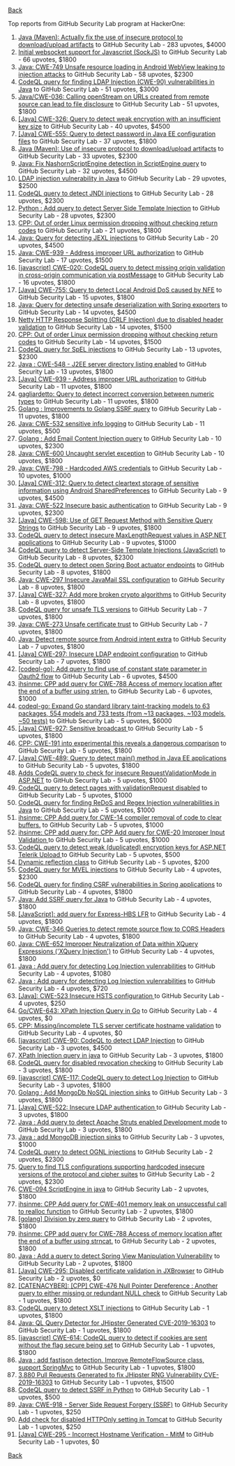 [Back](../README.md)

Top reports from GitHub Security Lab program at HackerOne:

1. [Java (Maven): Actually fix the use of insecure protocol to download/upload artifacts](https://hackerone.com/reports/807440) to GitHub Security Lab - 283 upvotes, $4000
2. [Initial websocket support for Javascript (SockJS)](https://hackerone.com/reports/854439) to GitHub Security Lab - 66 upvotes, $1800
3. [Java: CWE-749 Unsafe resource loading in Android WebView leaking to injection attacks](https://hackerone.com/reports/1011956) to GitHub Security Lab - 58 upvotes, $2300
4. [CodeQL query for finding LDAP Injection (CWE-90) vulnerabilities in Java](https://hackerone.com/reports/787113) to GitHub Security Lab - 51 upvotes, $3000
5. [Java/CWE-036: Calling openStream on URLs created from remote source can lead to file disclosure](https://hackerone.com/reports/844327) to GitHub Security Lab - 51 upvotes, $1800
6. [[Java] CWE-326: Query to detect weak encryption with an insufficient key size](https://hackerone.com/reports/1094343) to GitHub Security Lab - 40 upvotes, $4500
7. [[Java] CWE-555: Query to detect password in Java EE configuration files](https://hackerone.com/reports/1072078) to GitHub Security Lab - 37 upvotes, $1800
8. [Java (Maven): Use of insecure protocol to download/upload artifacts](https://hackerone.com/reports/767348) to GitHub Security Lab - 33 upvotes, $2300
9. [Java: Fix NashornScriptEngine detection in ScriptEngine query](https://hackerone.com/reports/1121575) to GitHub Security Lab - 32 upvotes, $4500
10. [LDAP injection vulnerability in Java](https://hackerone.com/reports/956295) to GitHub Security Lab - 29 upvotes, $2500
11. [CodeQL query to detect JNDI injections](https://hackerone.com/reports/892465) to GitHub Security Lab - 28 upvotes, $2300
12. [Python : Add query to detect Server Side Template Injection](https://hackerone.com/reports/944359) to GitHub Security Lab - 28 upvotes, $2300
13. [CPP: Out of order Linux permission dropping without checking return codes](https://hackerone.com/reports/845729) to GitHub Security Lab - 21 upvotes, $1800
14. [Java: Query for detecting JEXL injections](https://hackerone.com/reports/1118508) to GitHub Security Lab - 20 upvotes, $4500
15. [Java: CWE-939 - Address improper URL authorization](https://hackerone.com/reports/929288) to GitHub Security Lab - 17 upvotes, $1500
16. [[javascript] CWE-020: CodeQL query to detect missing origin validation in cross-origin communication via postMessage](https://hackerone.com/reports/920285) to GitHub Security Lab - 16 upvotes, $1800
17. [[Java] CWE-755: Query to detect Local Android DoS caused by NFE](https://hackerone.com/reports/1061211) to GitHub Security Lab - 15 upvotes, $1800
18. [Java: Query for detecting unsafe deserialization with Spring exporters](https://hackerone.com/reports/1135877) to GitHub Security Lab - 14 upvotes, $4500
19. [Netty HTTP Response Splitting (CRLF Injection) due to disabled header validation](https://hackerone.com/reports/761222) to GitHub Security Lab - 14 upvotes, $1500
20. [CPP: Out of order Linux permission dropping without checking return codes](https://hackerone.com/reports/852349) to GitHub Security Lab - 14 upvotes, $1500
21. [CodeQL query for SpEL injections](https://hackerone.com/reports/896298) to GitHub Security Lab - 13 upvotes, $2300
22. [Java : CWE-548 - J2EE server directory listing enabled](https://hackerone.com/reports/909374) to GitHub Security Lab - 13 upvotes, $1800
23. [[Java] CWE-939 - Address improper URL authorization](https://hackerone.com/reports/891268) to GitHub Security Lab - 11 upvotes, $1800
24. [gagliardetto: Query to detect incorrect conversion between numeric types](https://hackerone.com/reports/891265) to GitHub Security Lab - 11 upvotes, $1800
25. [Golang : Improvements to Golang SSRF query](https://hackerone.com/reports/956296) to GitHub Security Lab - 11 upvotes, $1800
26. [Java: CWE-532 sensitive info logging](https://hackerone.com/reports/886287) to GitHub Security Lab - 11 upvotes, $500
27. [Golang : Add Email Content Injection query](https://hackerone.com/reports/892466) to GitHub Security Lab - 10 upvotes, $2300
28. [Java: CWE-600 Uncaught servlet exception](https://hackerone.com/reports/1052793) to GitHub Security Lab - 10 upvotes, $1800
29. [Java: CWE-798 - Hardcoded AWS credentials](https://hackerone.com/reports/956967) to GitHub Security Lab - 10 upvotes, $1000
30. [[Java] CWE-312: Query to detect cleartext storage of sensitive information using Android SharedPreferences](https://hackerone.com/reports/1122661) to GitHub Security Lab - 9 upvotes, $4500
31. [Java: CWE-522 Insecure basic authentication](https://hackerone.com/reports/963815) to GitHub Security Lab - 9 upvotes, $2300
32. [[Java] CWE-598: Use of GET Request Method with Sensitive Query Strings](https://hackerone.com/reports/1122662) to GitHub Security Lab - 9 upvotes, $1800
33. [CodeQL query to detect insecure MaxLengthRequest values in ASP.NET applications](https://hackerone.com/reports/761220) to GitHub Security Lab - 9 upvotes, $1000
34. [CodeQL query to detect Server-Side Template Injections (JavaScript)](https://hackerone.com/reports/894872) to GitHub Security Lab - 8 upvotes, $2300
35. [CodeQL query to detect open Spring Boot actuator endpoints](https://hackerone.com/reports/891266) to GitHub Security Lab - 8 upvotes, $1800
36. [Java: CWE-297 Insecure JavaMail SSL configuration](https://hackerone.com/reports/896299) to GitHub Security Lab - 8 upvotes, $1800
37. [[Java] CWE-327: Add more broken crypto algorithms](https://hackerone.com/reports/1123360) to GitHub Security Lab - 8 upvotes, $1800
38. [CodeQL query for unsafe TLS versions](https://hackerone.com/reports/894871) to GitHub Security Lab - 7 upvotes, $1800
39. [Java: CWE-273 Unsafe certificate trust](https://hackerone.com/reports/917454) to GitHub Security Lab - 7 upvotes, $1800
40. [Java: Detect remote source from Android intent extra](https://hackerone.com/reports/1030295) to GitHub Security Lab - 7 upvotes, $1800
41. [[Java] CWE-297: Insecure LDAP endpoint configuration](https://hackerone.com/reports/1133572) to GitHub Security Lab - 7 upvotes, $1800
42. [[codeql-go]: Add query to find use of constant state parameter in Oauth2 flow](https://hackerone.com/reports/1121574) to GitHub Security Lab - 6 upvotes, $4500
43. [ihsinme: CPP add query for CWE-788 Access of memory location after the end of a buffer using strlen.](https://hackerone.com/reports/1122664) to GitHub Security Lab - 6 upvotes, $1000
44. [codeql-go: Expand Go standard library taint-tracking models to 63 packages, 554 models and 733 tests (from ~13 packages, ~103 models, ~50 tests)](https://hackerone.com/reports/1050707) to GitHub Security Lab - 5 upvotes, $6000
45. [[Java] CWE-927: Sensitive broadcast ](https://hackerone.com/reports/1026252) to GitHub Security Lab - 5 upvotes, $1800
46. [CPP: CWE-191 into experimental this reveals a dangerous comparison](https://hackerone.com/reports/1065401) to GitHub Security Lab - 5 upvotes, $1800
47. [[Java] CWE-489: Query to detect main() method in Java EE applications](https://hackerone.com/reports/1112433) to GitHub Security Lab - 5 upvotes, $1800
48. [Adds CodeQL query to check for insecure RequestValidationMode in ASP.NET](https://hackerone.com/reports/761218) to GitHub Security Lab - 5 upvotes, $1000
49. [CodeQL query to detect pages with validationRequest disabled](https://hackerone.com/reports/761219) to GitHub Security Lab - 5 upvotes, $1000
50. [CodeQL query for finding ReDoS and Regex Injection vulnerabilities in Java](https://hackerone.com/reports/801230) to GitHub Security Lab - 5 upvotes, $1000
51. [ihsinme: CPP Add query for CWE-14 compiler removal of code to clear buffers.](https://hackerone.com/reports/1087683) to GitHub Security Lab - 5 upvotes, $1000
52. [ihsinme: CPP add query for: CPP Add query for CWE-20 Improper Input Validation ](https://hackerone.com/reports/1128393) to GitHub Security Lab - 5 upvotes, $1000
53. [CodeQL query to detect weak (duplicated) encryption keys for ASP.NET Telerik Upload ](https://hackerone.com/reports/781880) to GitHub Security Lab - 5 upvotes, $500
54. [Dynamic reflection class](https://hackerone.com/reports/790876) to GitHub Security Lab - 5 upvotes, $200
55. [CodeQL query for MVEL injections](https://hackerone.com/reports/894870) to GitHub Security Lab - 4 upvotes, $2300
56. [CodeQL query for finding CSRF vulnerabilities in Spring applications](https://hackerone.com/reports/785120) to GitHub Security Lab - 4 upvotes, $1800
57. [Java: Add SSRF query for Java](https://hackerone.com/reports/1061010) to GitHub Security Lab - 4 upvotes, $1800
58. [[JavaScript]: add query for Express-HBS LFR](https://hackerone.com/reports/1106019) to GitHub Security Lab - 4 upvotes, $1800
59. [Java: CWE-346 Queries to detect remote source flow to CORS Headers](https://hackerone.com/reports/1133574) to GitHub Security Lab - 4 upvotes, $1800
60. [Java: CWE-652 Improper Neutralization of Data within XQuery Expressions ('XQuery Injection')](https://hackerone.com/reports/1133573) to GitHub Security Lab - 4 upvotes, $1800
61. [ Java : Add query for detecting Log Injection vulenrabilities](https://hackerone.com/reports/1135875) to GitHub Security Lab - 4 upvotes, $1080
62. [ Java : Add query for detecting Log Injection vulenrabilities](https://hackerone.com/reports/1135876) to GitHub Security Lab - 4 upvotes, $720
63. [[Java]: CWE-523 Insecure HSTS configuration ](https://hackerone.com/reports/902970) to GitHub Security Lab - 4 upvotes, $250
64. [Go/CWE-643: XPath Injection Query in Go](https://hackerone.com/reports/852316) to GitHub Security Lab - 4 upvotes, $0
65. [CPP: Missing/incomplete TLS server certificate hostname validation](https://hackerone.com/reports/891267) to GitHub Security Lab - 4 upvotes, $0
66. [[javascript] CWE-90: CodeQL to detect LDAP Injection](https://hackerone.com/reports/1050706) to GitHub Security Lab - 3 upvotes, $4500
67. [XPath Injection query in java](https://hackerone.com/reports/824925) to GitHub Security Lab - 3 upvotes, $1800
68. [CodeQL query for disabled revocation checking](https://hackerone.com/reports/917453) to GitHub Security Lab - 3 upvotes, $1800
69. [[javascript] CWE-117: CodeQL query to detect Log Injection](https://hackerone.com/reports/963816) to GitHub Security Lab - 3 upvotes, $1800
70. [Golang : Add MongoDb NoSQL injection sinks](https://hackerone.com/reports/909375) to GitHub Security Lab - 3 upvotes, $1800
71. [[Java] CWE-522: Insecure LDAP authentication ](https://hackerone.com/reports/1095708) to GitHub Security Lab - 3 upvotes, $1800
72. [Java : Add query to detect Apache Struts enabled Development mode](https://hackerone.com/reports/1117608) to GitHub Security Lab - 3 upvotes, $1800
73. [Java : add MongoDB injection sinks](https://hackerone.com/reports/983867) to GitHub Security Lab - 3 upvotes, $1000
74. [CodeQL query to detect OGNL injections](https://hackerone.com/reports/917455) to GitHub Security Lab - 2 upvotes, $2300
75. [Query to find TLS configurations supporting hardcoded insecure versions of the protocol and cipher suites](https://hackerone.com/reports/974369) to GitHub Security Lab - 2 upvotes, $2300
76. [CWE-094 ScriptEngine in java](https://hackerone.com/reports/824926) to GitHub Security Lab - 2 upvotes, $1800
77. [ihsinme: CPP Add query for CWE-401 memory leak on unsuccessful call to realloc function](https://hackerone.com/reports/1093242) to GitHub Security Lab - 2 upvotes, $1800
78. [[golang] Division by zero query](https://hackerone.com/reports/1102227) to GitHub Security Lab - 2 upvotes, $1800
79. [ihsinme: CPP add query for CWE-788 Access of memory location after the end of a buffer using strncat.](https://hackerone.com/reports/1114027) to GitHub Security Lab - 2 upvotes, $1800
80. [Java : Add a query to detect Spring View Manipulation Vulnerability](https://hackerone.com/reports/1116424) to GitHub Security Lab - 2 upvotes, $1800
81. [[Java] CWE-295: Disabled certificate validation in JXBrowser](https://hackerone.com/reports/1100379) to GitHub Security Lab - 2 upvotes, $0
82. [[CATENACYBER]: [CPP] CWE-476 Null Pointer Dereference : Another query to either missing or redundant NULL check](https://hackerone.com/reports/974370) to GitHub Security Lab - 1 upvotes, $1800
83. [CodeQL query to detect XSLT injections](https://hackerone.com/reports/974368) to GitHub Security Lab - 1 upvotes, $1800
84. [Java: QL Query Detector for JHipster Generated CVE-2019-16303](https://hackerone.com/reports/1065403) to GitHub Security Lab - 1 upvotes, $1800
85. [[javascript] CWE-614: CodeQL query to detect if cookies are sent without the flag secure being set](https://hackerone.com/reports/1053048) to GitHub Security Lab - 1 upvotes, $1800
86. [Java : add fastjson detection. Improve RemoteFlowSource class, support SpringMvc](https://hackerone.com/reports/1050705) to GitHub Security Lab - 1 upvotes, $1800
87. [3,880 Pull Requests Generated to fix JHipster RNG Vulnerability CVE-2019-16303](https://hackerone.com/reports/1065402) to GitHub Security Lab - 1 upvotes, $1500
88. [CodeQL query to detect SSRF in Python](https://hackerone.com/reports/872094) to GitHub Security Lab - 1 upvotes, $500
89. [Java: CWE-918 - Server Side Request Forgery (SSRF)](https://hackerone.com/reports/1008846) to GitHub Security Lab - 1 upvotes, $250
90. [Add check for disabled HTTPOnly setting in Tomcat](https://hackerone.com/reports/888666) to GitHub Security Lab - 1 upvotes, $250
91. [[Java] CWE-295 - Incorrect Hostname Verification - MitM](https://hackerone.com/reports/917456) to GitHub Security Lab - 1 upvotes, $0


[Back](../README.md)